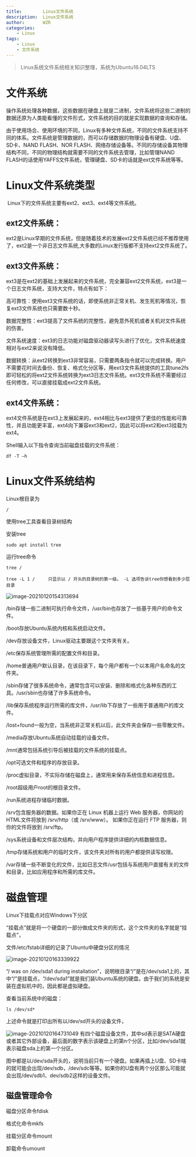 ```yaml
---
title:        Linux文件系统
description:  Linux文件系统
author:       WZR
categories:
    - Linux
tags:
    - Linux
    - 文件系统
---
```


>Linux系统文件系统相关知识整理，系统为Ubuntu16.04LTS

<!-- more -->

# 文件系统

​		操作系统处理各种数据，这些数据在硬盘上就是二进制，文件系统将这些二进制的数据还原为人类能看懂的文件形式，文件系统的目的就是实现数据的查询和存储。

​		由于使用场合、使用环境的不同，Linux有多种文件系统，不同的文件系统支持不同的体系。文件系统是管理数据的，而可以存储数据的物理设备有硬盘、U盘、SD卡、NAND FLASH、NOR FLASH、网络存储设备等。不同的存储设备其物理结构不同，不同的物理结构就需要不同的文件系统去管理，比如管理NAND FLASH的话使用YAFFS文件系统，管理硬盘、SD卡的话就是ext文件系统等等。

# Linux文件系统类型

​		Linux下的文件系统主要有ext2、ext3、ext4等文件系统。

## ext2文件系统：

​		ext2是Linux早期的文件系统，但是随着技术的发展ext2文件系统已经不推荐使用了，ext2是一个非日志文件系统,大多数的Linux发行版都不支持ext2文件系统了。

## ext3文件系统：

​		ext3是在ext2的基础上发展起来的文件系统，完全兼容ext2文件系统，ext3是一个日志文件系统，支持大文件，特点有如下：

高可靠性：使用ext3文件系统的话，即使系统非正常关机、发生死机等情况，恢复ext3文件系统也只需要数十秒。

数据完整性：ext3提高了文件系统的完整性，避免意外死机或者关机对文件系统的伤害。

文件系统速度：ext3的日志功能对磁盘驱动器读写头进行了优化，文件系统速度相对与ext2来说没有降低。

数据转换：从ext2转换到ext3非常容易，只需要两条指令就可以完成转换。用户不需要花时间去备份、恢复、格式化分区等，用ext3文件系统提供的工具tune2fs即可轻松的将ext2文件系统转换为ext3日志文件系统。ext3文件系统不需要经过任何修改，可以直接挂载成ext2文件系统。

## ext4文件系统：

​		ext4文件系统是在ext3上发展起来的，ext4相比与ext3提供了更佳的性能和可靠性，并且功能更丰富，ext4向下兼容ext3和ext2，因此可以将ext2和ext3挂载为ext4。



Shell输入以下指令查询当前磁盘挂载的文件系统：

```
df -T –h
```

# Linux文件系统结构

Linux根目录为

```
/
```

使用tree工具查看目录树结构

安装tree

```
sudo apt install tree
```

运行tree命令

```
tree /
```

```
tree -L 1 /		只显示以 / 开头的目录树的第一级。 -L 选项告诉tree你想看到多少层目录
```

![image-20210120154313694](https://gitee.com/wziru/BlogPicGo/raw/master/img/20210120155014.png)

/bin存储一些二进制可执行命令文件，/usr/bin也存放了一些基于用户的命令文件。

/boot存放Ubuntu系统内核和系统启动文件。

/dev存放设备文件，Linux驱动主要跟这个文件夹有关。

/etc保存系统管理所需的配置文件和目录。

/home普通用户默认目录，在该目录下，每个用户都有一个以本用户名命名的文件夹。

/sbin存储了很多系统命令，通常包含可以安装、删除和格式化各种东西的工具。/usr/sbin也存储了许多系统命令。

/lib保存系统程序运行所需的库文件，/usr/lib下存放了一些用于普通用户的库文件。

/lost+found一般为空，当系统非正常关机以后，此文件夹会保存一些零散文件。

/media存放Ubuntu系统自动挂载的设备文件。

/mnt通常包括系统引导后被挂载的文件系统的挂载点。

/opt可选文件和程序的存放目录。

/proc虚拟目录，不实际存储在磁盘上，通常用来保存系统信息和进程信息。

/root超级用户root的根目录文件。

/run系统进程存储临时数据。

/srv包含服务器的数据。如果你正在 Linux 机器上运行 Web 服务器，你网站的 HTML文件将放到 /srv/http（或 /srv/www）。 如果你正在运行 FTP 服务器，则你的文件将放到 /srv/ftp。

/sys系统设备和文件层次结构，并向用户程序提供详细的内核数据信息。

/tmp存储系统和用户的临时文件，该文件夹对所有的用户都提供读写权限。

/var存储一些不断变化的文件，比如日志文件/usr包括与系统用户直接有关的文件和目录，比如应用程序和所需的库文件。

# 磁盘管理

Linux下挂载点对应Windows下分区

“挂载点”就是将一个硬盘的一部分做成文件夹的形式，这个文件夹的名字就是“挂载点”，

文件/etc/fstab详细的记录了Ubuntu中硬盘分区的情况

![image-20210120163339922](https://gitee.com/wziru/BlogPicGo/raw/master/img/20210120163339.png)

“/ was on /dev/sda1 during installation”，说明根目录“/”是在/dev/sda1上的，其中“/”是挂载点，“/dev/sda1”就是我们装Ubuntu系统的硬盘。由于我们的系统是安装在虚拟机中的，因此都是虚拟硬盘。

查看当前系统中的磁盘：

```
ls /dev/sd*
```

上述命令就是打印出所有以/dev/sd开头的设备文件，

![image-20210120164731049](https://gitee.com/wziru/BlogPicGo/raw/master/img/20210120164731.png)		有四个磁盘设备文件，其中sd表示是SATA硬盘或者其它外部设备，最后面的数字表示该硬盘上的第n个分区，比如/dev/sda1就表示磁盘sda上的第一个分区。

​		图中都是以/dev/sda开头的，说明当前只有一个硬盘。如果再插上U盘、SD卡啥的就可能会出现/dev/sdb，/dev/sdc等等。如果你的U盘有两个分区那么可能就会出现/dev/sdb1、dev/sdb2这样的设备文件。

## 磁盘管理命令

磁盘分区命令fdisk

格式化命令mkfs

挂载分区命令mount

卸载命令umount